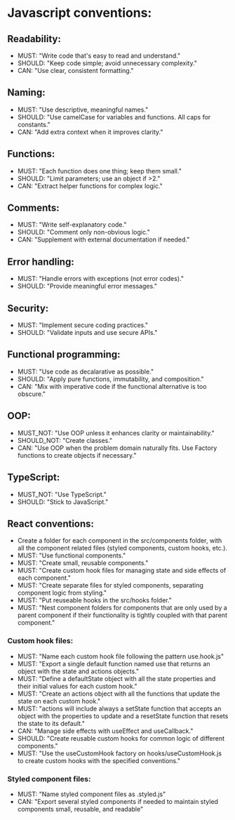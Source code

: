# Javascript conventions:

## Readability:

- MUST: "Write code that's easy to read and understand."
- SHOULD: "Keep code simple; avoid unnecessary complexity."
- CAN: "Use clear, consistent formatting."

## Naming:

- MUST: "Use descriptive, meaningful names."
- SHOULD: "Use camelCase for variables and functions. All caps for constants."
- CAN: "Add extra context when it improves clarity."

## Functions:

- MUST: "Each function does one thing; keep them small."
- SHOULD: "Limit parameters; use an object if >2."
- CAN: "Extract helper functions for complex logic."

## Comments:

- MUST: "Write self-explanatory code."
- SHOULD: "Comment only non-obvious logic."
- CAN: "Supplement with external documentation if needed."

## Error handling:

- MUST: "Handle errors with exceptions (not error codes)."
- SHOULD: "Provide meaningful error messages."

## Security:

- MUST: "Implement secure coding practices."
- SHOULD: "Validate inputs and use secure APIs."

## Functional programming:

- MUST: "Use code as decalarative as possible."
- SHOULD: "Apply pure functions, immutability, and composition."
- CAN: "Mix with imperative code if the functional alternative is too obscure."

## OOP:

- MUST_NOT: "Use OOP unless it enhances clarity or maintainability."
- SHOULD_NOT: "Create classes."
- CAN: "Use OOP when the problem domain naturally fits. Use Factory functions to create objects if necessary."

## TypeScript:

- MUST_NOT: "Use TypeScript."
- SHOULD: "Stick to JavaScript."

## React conventions:

- Create a folder for each component in the src/components folder, with all the component related files (styled components, custom hooks, etc.).
- MUST: "Use functional components."
- MUST: "Create small, reusable components."
- MUST: "Create custom hook files for managing state and side effects of each component."
- MUST: "Create separate files for styled components, separating component logic from styling."
- MUST: "Put reuseable hooks in the src/hooks folder."
- MUST: "Nest component folders for components that are only used by a parent component if their functionality is tightly coupled with that parent component."

### Custom hook files:

- MUST: "Name each custom hook file following the pattern use<ComponentName or SharedHookName>.hook.js"
- MUST: "Export a single default function named use<ComponentName or SharedHookName> that returns an object with the state and actions objects."
- MUST: "Define a defaultState object with all the state properties and their initial values for each custom hook."
- MUST: "Create an actions object with all the functions that update the state on each custom hook."
- MUST: "actions will include always a setState function that accepts an object with the properties to update and a resetState function that resets the state to its default."
- CAN: "Manage side effects with useEffect and useCallback."
- SHOULD: "Create reusable custom hooks for common logic of different components."
- MUST: "Use the useCustomHook factory on hooks/useCustomHook.js to create custom hooks with the specified conventions."

### Styled component files:

- MUST: "Name styled component files as <ComponentName>.styled.js"
- CAN: "Export several styled components if needed to maintain styled components small, reusable, and readable"
